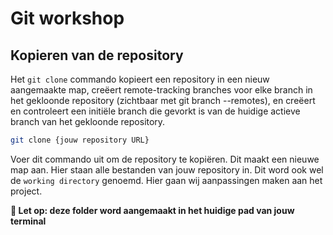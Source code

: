 # Git workshop

## Kopieren van de repository

Het `git clone` commando kopieert een repository in een nieuw aangemaakte map, creëert remote-tracking branches voor elke branch in het gekloonde repository (zichtbaar met git branch --remotes), en creëert en controleert een initiële branch die gevorkt is van de huidige actieve branch van het gekloonde repository.

```bash
git clone {jouw repository URL}
```

Voer dit commando uit om de repository te kopiëren. Dit maakt een nieuwe map aan. Hier staan alle bestanden van jouw repository in. Dit word ook wel de `working directory` genoemd. Hier gaan wij aanpassingen maken aan het project.

**🚨 Let op: deze folder word aangemaakt in het huidige pad van jouw terminal**
